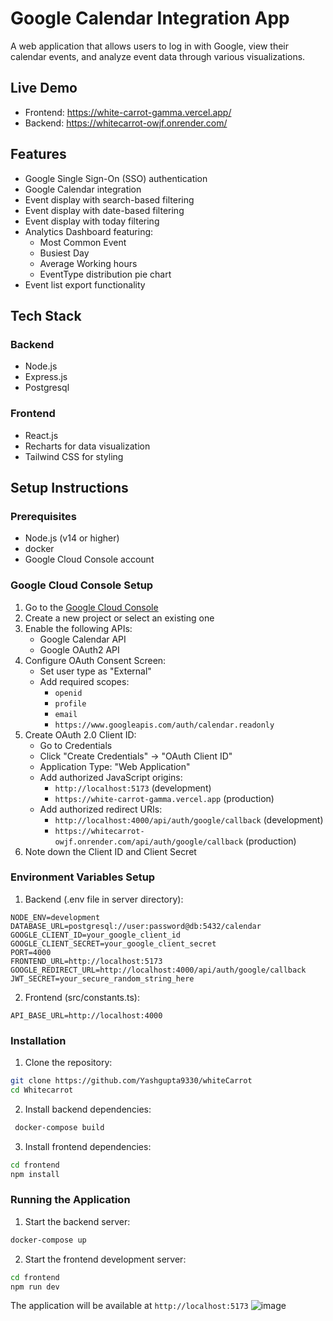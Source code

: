 # Google Calendar Integration App

A web application that allows users to log in with Google, view their calendar events, and analyze event data through various visualizations.

## Live Demo

- Frontend: https://white-carrot-gamma.vercel.app/
- Backend:  https://whitecarrot-owjf.onrender.com/

## Features

- Google Single Sign-On (SSO) authentication
- Google Calendar integration
-  Event display with search-based filtering
-  Event display with date-based filtering
-  Event display with today filtering
- Analytics Dashboard featuring:
  - Most Common Event
  - Busiest Day
  - Average Working hours
  - EventType distribution pie chart
- Event list export functionality

## Tech Stack

### Backend
- Node.js
- Express.js
- Postgresql

### Frontend
- React.js
- Recharts for data visualization
- Tailwind CSS for styling

## Setup Instructions

### Prerequisites
- Node.js (v14 or higher)
- docker
- Google Cloud Console account

### Google Cloud Console Setup

1. Go to the [Google Cloud Console](https://console.cloud.google.com)
2. Create a new project or select an existing one
3. Enable the following APIs:
   - Google Calendar API
   - Google OAuth2 API
4. Configure OAuth Consent Screen:
   - Set user type as "External"
   - Add required scopes:
     - `openid`
     - `profile`
     - `email`
     - `https://www.googleapis.com/auth/calendar.readonly`
5. Create OAuth 2.0 Client ID:
   - Go to Credentials
   - Click "Create Credentials" → "OAuth Client ID"
   - Application Type: "Web Application"
   - Add authorized JavaScript origins:
     - `http://localhost:5173` (development)
     - `https://white-carrot-gamma.vercel.app` (production)
   - Add authorized redirect URIs:
     - `http://localhost:4000/api/auth/google/callback` (development)
     - `https://whitecarrot-owjf.onrender.com/api/auth/google/callback` (production)
6. Note down the Client ID and Client Secret

### Environment Variables Setup

1. Backend (.env file in server directory):
```
NODE_ENV=development
DATABASE_URL=postgresql://user:password@db:5432/calendar
GOOGLE_CLIENT_ID=your_google_client_id
GOOGLE_CLIENT_SECRET=your_google_client_secret
PORT=4000
FRONTEND_URL=http://localhost:5173
GOOGLE_REDIRECT_URL=http://localhost:4000/api/auth/google/callback
JWT_SECRET=your_secure_random_string_here
```

2. Frontend (src/constants.ts):
```
API_BASE_URL=http://localhost:4000
```

### Installation

1. Clone the repository:
```bash
git clone https://github.com/Yashgupta9330/whiteCarrot
cd Whitecarrot
```

2. Install backend dependencies:
```bash
 docker-compose build
```

3. Install frontend dependencies:
```bash
cd frontend
npm install
```

### Running the Application

1. Start the backend server:
```bash
docker-compose up
```

2. Start the frontend development server:
```bash
cd frontend
npm run dev
```

The application will be available at `http://localhost:5173`
![image](https://github.com/user-attachments/assets/f7f827fb-3c47-40c7-9b8b-27eeec4cfe9e)
